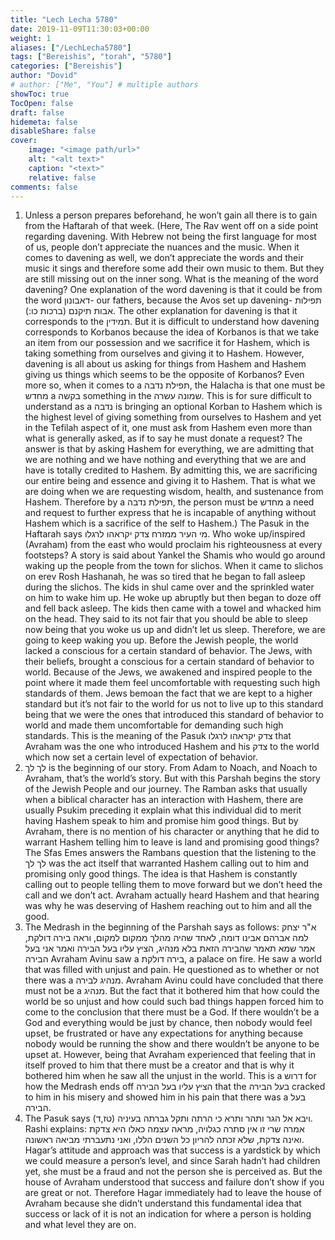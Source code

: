 ```yaml
---
title: "Lech Lecha 5780"
date: 2019-11-09T11:30:03+00:00
weight: 1
aliases: ["/LechLecha5780"]
tags: ["Bereishis", "torah", "5780"]
categories: ["Bereishis"]
author: "Dovid"
# author: ["Me", "You"] # multiple authors
showToc: true
TocOpen: false
draft: false
hidemeta: false
disableShare: false
cover:
    image: "<image path/url>"
    alt: "<alt text>"
    caption: "<text>"
    relative: false
comments: false
---
```

1) Unless a person prepares beforehand, he won’t gain all there is to gain from the Haftarah of that week.
(Here, The Rav went off on a side point regarding davening.
With Hebrew not being the first language for most of us, people don’t appreciate the nuances and the music. When it comes to davening as well, we don’t appreciate the words and their music it sings and therefore some add their own music to them. But they are still missing out on the inner song. What is the meaning of the word davening? One explanation of the word davening is that it could be from the word דאבונון- our fathers, because the Avos set up davening- תפילות אבות תיקנם (ברכות כו:). The other explanation for davening is that it corresponds to the תמידין. But it is difficult to understand how davening corresponds to Korbanos because the idea of Korbanos is that we take an item from our possession and we sacrifice it for Hashem, which is taking something from ourselves and giving it to Hashem. However, davening is all about us asking for things from Hashem and Hashem giving us things which seems to be the opposite of Korbanos? Even more so, when it comes to a תפילת נדבה, the Halacha is that one must be מחדש a בקשה something in the שמונה עשרה. This is for sure difficult to understand as a נדבה is bringing an optional Korban to Hashem which is the highest level of giving something from ourselves to Hashem and yet in the Tefilah aspect of it, one must ask from Hashem even more than what is generally asked, as if to say he must donate a request?
The answer is that by asking Hashem for everything, we are admitting that we are nothing and we have nothing and everything that we are and have is totally credited to Hashem. By admitting this, we are sacrificing our entire being and essence and giving it to Hashem. That is what we are doing when we are requesting wisdom, health, and sustenance from Hashem. Therefore by a תפילת נדבה, the person must be מחדש a need and request to further express that he is incapable of anything without Hashem which is a sacrifice of the self to Hashem.)
The Pasuk in the Haftarah says מי העיר ממזרח צדק יקראהו לרגלו. Who woke up/inspired (Avraham) from the east who would proclaim his righteousness at every footsteps?
A story is said about Yankel the Shamis who would go around waking up the people from the town for slichos. When it came to slichos on erev Rosh Hashanah, he was so tired that he began to fall asleep during the slichos. The kids in shul came over and the sprinkled water on him to wake him up. He woke up abruptly but then began to doze off and fell back asleep. The kids then came with a towel and whacked him on the head. They said to its not fair that you should be able to sleep now being that you woke us up and didn’t let us sleep. Therefore, we are going to keep waking you up.
Before the Jewish people, the world lacked a conscious for a certain standard of behavior. The Jews, with their beliefs, brought a conscious for a certain standard of behavior to world. Because of the Jews, we awakened and inspired people to the point where it made them feel uncomfortable with requesting such high standards of them. Jews bemoan the fact that we are kept to a higher standard but it’s not fair to the world for us not to live up to this standard being that we were the ones that introduced this standard of behavior to world and made them uncomfortable for demanding such high standards. This is the meaning of the Pasuk צדק יקראהו לרגלו that Avraham was the one who introduced Hashem and his צדק to the world which now set a certain level of expectation of behavior.
2) לך לך is the beginning of our story. From Adam to Noach, and Noach to Avraham, that’s the world’s story. But with this Parshah begins the story of the Jewish People and our journey.
The Ramban asks that usually when a biblical character has an interaction with Hashem, there are usually Psukim preceding it explain what this individual did to merit having Hashem speak to him and promise him good things. But by Avraham, there is no mention of his character or anything that he did to warrant Hashem telling him to leave is land and promising good things?
The Sfas Emes answers the Rambans question that the listening to the לך לך was the act itself that warranted Hashem calling out to him and promising only good things. The idea is that Hashem is constantly calling out to people telling them to move forward but we don’t heed the call and we don’t act. Avraham actually heard Hashem and that hearing was why he was deserving of Hashem reaching out to him and all the good.
3) The Medrash in the beginning of the Parshah says as follows:
א"ר יצחק למה אברהם אבינו דומה, לאחד שהיה מהלך ממקום למקום, וראה בירה דולקת, אמר שמא תאמר שהבירה הזאת בלא מנהיג, הציץ עליו בעל הבירה ואמר אני בעל הבירה
Avraham Avinu saw a בירה דולקת, a palace on fire. He saw a world that was filled with unjust and pain. He questioned as to whether or not there was a מנהיג לבירה. Avraham Avinu could have concluded that there must not be a מנהיג. But the fact that it bothered him that how could the world be so unjust and how could such bad things happen forced him to come to the conclusion that there must be a God. If there wouldn’t be a God and everything would be just by chance, then nobody would feel upset, be frustrated or have any expectations for anything because nobody would be running the show and there wouldn’t be anyone to be upset at. However, being that Avraham experienced that feeling that in itself proved to him that there must be a creator and that is why it bothered him when he saw all the unjust in the world. This is a דרוש for how the Medrash ends off הציץ עליו בעל הבירה that the בעל הבירה cracked to him in his misery and showed him in his pain that there was a בעל הבירה.  
4) The Pasuk says ויבא אל הגר ותהר ותרא כי הרתה ותקל גברתה בעיניה (טז,ד). Rashi explains:
 אמרה שרי זו אין סתרה כגלויה, מראה עצמה כאלו היא צדקת ואינה צדקת, שלא זכתה להריון כל השנים הללו, ואני נתעברתי מביאה ראשונה.
Hagar’s attitude and approach was that success is a yardstick by which we could measure a person’s level, and since Sarah hadn’t had children yet, she must be a fraud and not the person she is perceived as. But the house of Avraham understood that success and failure don’t show if you are great or not. Therefore Hagar immediately had to leave the house of Avraham because she didn’t understand this fundamental idea that success or lack of it is not an indication for where a person is holding and what level they are on.
